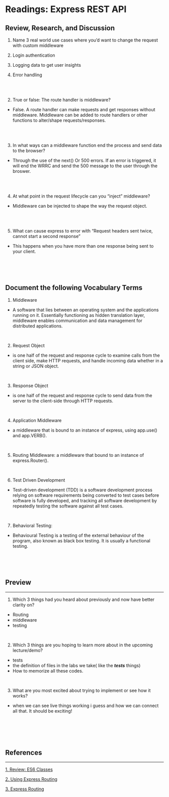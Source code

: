 # Readings: Express REST API

## Review, Research, and Discussion


1. Name 3 real world use cases where you’d want to change the request with custom middleware

1. Login authentication
2. Logging data to get user insights
3. Error handling
<br/>
<br/>

2. True or false: The route handler is middleware?
- False. A route handler can make requests and get responses without middleware. Middleware can be added to route handlers or other functions to alter/shape requests/responses.
<br/>
<br/>

3. In what ways can a middleware function end the process and send data to the browser?
- Through the use of the next() Or 500 errors. If an error is triggered, it will end the WRRC and send the 500 message to the user through the broswer.
<br/>
<br/>

4. At what point in the request lifecycle can you “inject” middleware?
- Middleware can be injected to shape the way the request object.

<br/>
<br/>

5. What can cause express to error with “Request headers sent twice, cannot start a second response”

- This happens when you have more than one response being sent to your client.

<br/>
<br/>
<br/>

## Document the following Vocabulary Terms

1. Middleware
- A software that lies between an operating system and the applications running on it. Essentially functioning as hidden translation layer, middleware enables communication and data management for distributed applications.
<br/>

2. Request Object
-  is one half of the request and response cycle to examine calls from the client side, make HTTP requests, and handle incoming data whether in a string or JSON object.
<br/>

3. Response Object
- is one half of the request and response cycle to send data from the server to the client-side through HTTP requests.
<br/>

4. Application Middleware 
- a middleware that is bound to an instance of express, using app.use() and app.VERB().
<br/>

5. Routing Middleware:  a middleware that bound to an instance of express.Router().
<br/>

6. Test Driven Development
- Test-driven development (TDD) is a software development process relying on software requirements being converted to test cases before software is fully developed, and tracking all software development by repeatedly testing the software against all test cases.
<br/>

7. Behavioral Testing:
- Behavioural Testing is a testing of the external behaviour of the program, also known as black box testing. It is usually a functional testing.

<br/>
<br/>
<br/>

## Preview
---

1. Which 3 things had you heard about previously and now have better clarity on?
- Routing
- middleware
- testing
<br/>

2. Which 3 things are you hoping to learn more about in the upcoming lecture/demo?
- tests
- the definition of files in the labs we take( like the ___tests___ things)
- How to memorize all these codes.

<br/>

3. What are you most excited about trying to implement or see how it works?
- when we can see live things working i guess and how we can connect all that. It should be exciting!

<br/>
<br/>
<br/>
<br/>

## References
---

[1. Review: ES6 Classes](https://developer.mozilla.org/en-US/docs/Web/JavaScript/Reference/Classes)

[2. Using Express Routing](https://expressjs.com/en/guide/routing.html)

[3. Express Routing](https://scotch.io/tutorials/learn-to-use-the-new-router-in-expressjs-4)